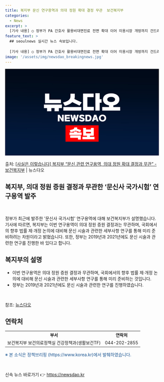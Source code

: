```yaml
---
title: 복지부 문신 연구용역과 의대 정원 확대 결정 무관  보건복지부
categories:
  - News
excerpt: >
  [기사 내용] ○ 정부가 PA 간호사 활용비대면진료 전면 확대 이어 미용시장 개방까지 건드려, 전공의 복귀시…
feature_text: >
  ## seoulnews 실시간 뉴스 속보입니다.

  [기사 내용] ○ 정부가 PA 간호사 활용비대면진료 전면 확대 이어 미용시장 개방까지 건드려, 전공의 복귀시…
image: '/assets/img/newsdao_breakingnews.jpg'
---
```


![뉴스다오 속보](/assets/img/newsdao_breakingnews.jpg)

<p>출처: <a href="https://newsdao.kr/3293" rel="dofollow">[사실은 이렇습니다] 복지부 “문신 관련 연구용역, 의대 정원 확대 결정과 무관” - 보건복지부</a> | 뉴스다오</p>

<h2>복지부, 의대 정원 증원 결정과 무관한 ‘문신사 국가시험’ 연구용역 발주</h2>
<p data-ke-size="size16">&nbsp;</p>
정부가 최근에 발주한 '문신사 국가시험' 연구용역에 대해 보건복지부가 설명했습니다. 기사에 따르면, 복지부는 이번 연구용역이 의대 정원 증원 결정과는 무관하며, 국회에서의 향후 법률 제·개정 논의에 대비해 문신 시술과 관련한 세부사항 연구를 통해 미리 준비하려는 차원이라고 밝혔습니다. 또한, 정부는 2019년과 2021년에도 문신 시술과 관련한 연구를 진행한 바 있다고 합니다.</p>
<h2 data-ke-size="size26">복지부의 설명</h2>
<ul>
  <li>이번 연구용역은 의대 정원 증원 결정과 무관하며, 국회에서의 향후 법률 제·개정 논의에 대비해 문신 시술과 관련한 세부사항 연구를 통해 미리 준비하는 것입니다.</li>
  <li>정부는 2019년과 2021년에도 문신 시술과 관련한 연구를 진행하였습니다.</li>
</ul>
<p data-ke-size="size16">&nbsp;</p>
참조: <a href="https://newsdao.kr/3293">뉴스다오</a>
<h2 data-ke-size="size26">연락처</h2>
<table>
  <tbody>
    <tr>
      <td style="text-align: center; height: 17px;"><b>부서</b></td>
      <td style="text-align: center; height: 17px;"><b>연락처</b></td>
    </tr>
    <tr>
      <td style="text-align: center; height: 17px;">보건복지부 보건의료정책실 건강정책과(생활보건TF)</td>
      <td style="text-align: center; height: 17px;">044-202-2855</td>
    </tr>
  </tbody>
</table>
<p><span style="color: #1a5490;">※ 본 소식은 정책브리핑 (https://www.korea.kr)에서 발췌하였습니다.</span></p>
<p data-ke-size="size16">&nbsp;</p> 

신속 뉴스 바로가기 👉 <a href="https://newsdao.kr" rel="dofollow">https://newsdao.kr</a>


